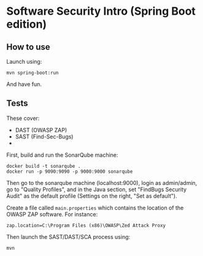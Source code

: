 # Software Security Intro (Spring Boot edition)

## How to use

Launch using:

```shell
mvn spring-boot:run
```
And have fun.

## Tests

These cover:

* DAST (OWASP ZAP)
* SAST (Find-Sec-Bugs)
* 

First, build and run the SonarQube machine:

```shell
docker build -t sonarqube .
docker run -p 9090:9090 -p 9000:9000 sonarqube
```

Then go to the sonarqube machine (localhost:9000), login as admin/admin, go to
"Quality Profiles", and in the Java section, set "FindBugs Security Audit" as
the default profile (Settings on the right, "Set as default").

Create a file called `main.properties` which contains the location of the OWASP
ZAP software. For instance:

```
zap.location=C:\Program Files (x86)\OWASP\Zed Attack Proxy
```

Then launch the SAST/DAST/SCA process using:

```shell
mvn
```